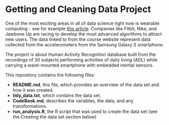 # Getting and Cleaning Data Project

One of the most exciting areas in all of data science right now is wearable computing - see for example [this article](http://www.insideactivitytracking.com/data-science-activity-tracking-and-the-battle-for-the-worlds-top-sports-brand/). Companies like Fitbit, Nike, and Jawbone Up are racing to develop the most advanced algorithms to attract new users. The data linked to from the course website represent data collected from the accelerometers from the Samsung Galaxy S smartphone. 

The project is about Human Activity Recognition database built from the recordings of 30 subjects performing activities of daily living (ADL) while carrying a waist-mounted smartphone with embedded inertial sensors.

This repository contains the following files:
* **README.md**, this file, which provides an overview of the data set and how it was created.
* **tidy_data.txt**, which contains the data set.
* **CodeBook.md**, describes the variables, the data, and any transformations.
* **run_analysis.R**, the R script that was used to create the data set (see the Creating the data set section below)

